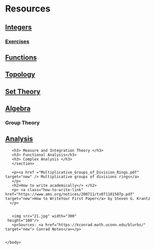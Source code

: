 <!doctype html>
<html>
    <head>
	    <title> Study Resources
		</title>
		<meta charset="utf-8"/>
		<link rel="stylesheet" href="estilos.css">
    </head>
	<body>
	   <h1>Resources</h1>
	   <section>
	   <h2 class="integ"><a class="integ" href ="#"> Integers</a></h2>
	   <h3><a class="integers-link" href ="Integers.pdf" target="new" /> Exercises </h3>
	   <h2 class="funct"><a class="funct" href ="#">Functions</a></h2>
	   <h2 class="top"><a class="top" href ="#">Topology</a></h2>
	   <h2 class="set"><a class="set" href ="#">Set Theory</a></h2>
	   <h2 class="alg"><a class="alg" href ="#">Algebra</a></h2>
	   <h3> Group Theory</h3>
	   <h2 class="ana"><a class="ana" href ="#">Analysis</a></h2>
	   
	   <h3> Measure and Integration Theory </h3>
	   <h3> Functional Analysis</h3>
	   <h3> Complex Analysis </h3>
	   </section>
	   
	   <p><a href ="Multiplicative_Groups_of_Division_Rings.pdf" target="new" /> Multiplicative groups of divisions rings</a>
	   </p>
	   <h2>How to write academically</> </h2>
	   <p> <a class="how-to-write-link" href="https://www.ams.org/notices/200711/tx071101507p.pdf" target="new">How to WriteYour First Paper</a> by Steven G. Krantz 
	  </p>

	   
	   <img src="21.jpg" width="300" 
     height="100"/>
	   <p>Sources: <a href="https://kconrad.math.uconn.edu/blurbs/" target="new"> Conrad Notes</a></p>
	   
	   
	</body>
</html>
